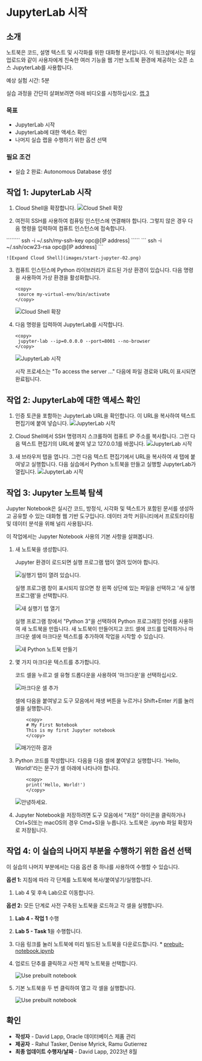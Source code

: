 # JupyterLab 시작

## 소개

노트북은 코드, 설명 텍스트 및 시각화를 위한 대화형 문서입니다. 이 워크샵에서는 파일 업로드와 같이 사용자에게 친숙한 여러 기능을 웹 기반 노트북 환경에 제공하는 오픈 소스 JupyterLab를 사용합니다.

예상 실험 시간: 5분

실습 과정을 간단히 살펴보려면 아래 비디오를 시청하십시오. [랩 3](videohub:1_p5fff23s)

### 목표

*   JupyterLab 시작
*   JupyterLab에 대한 액세스 확인
*   나머지 실습 랩을 수행하기 위한 옵션 선택

### 필요 조건

*   실습 2 완료: Autonomous Database 생성

## 작업 1: JupyterLab 시작

1.  Cloud Shell을 확장합니다. ![Cloud Shell 확장](images/start-jupyter-01.png)
    
2.  여전히 SSH를 사용하여 컴퓨팅 인스턴스에 연결해야 합니다. 그렇지 않은 경우 다음 명령을 입력하여 컴퓨트 인스턴스에 접속합니다.
    

\`\`\`\`\`\`\`\` ssh -i ~/.ssh/my-ssh-key opc@\[IP address\] \`\`\`\`\` \`\`\` ssh -i ~/.ssh/ocw23-rsa opc@\[IP address\] \`\`\`

    ![Expand Cloud Shell](images/start-jupyter-02.png) 
    

3.  컴퓨트 인스턴스에 Python 라이브러리가 로드된 가상 환경이 있습니다. 다음 명령을 사용하여 가상 환경을 활성화합니다.
    
        <copy>
         source my-virtual-env/bin/activate
        </copy>
        
    
    ![Cloud Shell 확장](images/start-jupyter-03.png)
    
4.  다음 명령을 입력하여 JupyterLab를 시작합니다.
    
        <copy>
         jupyter-lab --ip=0.0.0.0 --port=8001 --no-browser
        </copy>
        
    
    ![JupyterLab 시작](images/start-jupyter-04.png)
    
    시작 프로세스는 "To access the server ..." 다음에 파일 경로와 URL이 표시되면 완료됩니다.
    

## 작업 2: JupyterLab에 대한 액세스 확인

1.  인증 토큰을 포함하는 JupyterLab URL을 확인합니다. 이 URL을 복사하여 텍스트 편집기에 붙여 넣습니다. ![JupyterLab 시작](images/start-jupyter-05.png)
    
2.  Cloud Shell에서 SSH 명령까지 스크롤하여 컴퓨트 IP 주소를 복사합니다. 그런 다음 텍스트 편집기의 URL에 붙여 넣고 127.0.0.1를 바꿉니다. ![JupyterLab 시작](images/start-jupyter-06.png)
    
3.  새 브라우저 탭을 엽니다. 그런 다음 텍스트 편집기에서 URL을 복사하여 새 탭에 붙여넣고 실행합니다. 다음 실습에서 Python 노트북을 만들고 실행할 JupyterLab가 열립니다. ![JupyterLab 시작](images/start-jupyter-07.png)
    

## 작업 3: Jupyter 노트북 탐색

Jupyter Notebook은 실시간 코드, 방정식, 시각화 및 텍스트가 포함된 문서를 생성하고 공유할 수 있는 대화형 웹 기반 도구입니다. 데이터 과학 커뮤니티에서 프로토타이핑 및 데이터 분석을 위해 널리 사용됩니다.

이 작업에서는 Jupyter Notebook 사용의 기본 사항을 살펴봅니다.

1.  새 노트북을 생성합니다.
    
    Jupyter 환경이 로드되면 실행 프로그램 탭이 열려 있어야 합니다.
    
    ![실행기 탭이 열려 있습니다.](./images/launcher1.png)
    
    실행 프로그램 창이 표시되지 않으면 창 왼쪽 상단에 있는 파일을 선택하고 '새 실행 프로그램'을 선택합니다.
    
    ![새 실행기 탭 열기](./images/launcher2.png)
    
    실행 프로그램 창에서 "Python 3"을 선택하여 Python 프로그래밍 언어를 사용하여 새 노트북을 만듭니다. 새 노트북이 만들어지고 코드 셀에 코드를 입력하거나 마크다운 셀에 마크다운 텍스트를 추가하여 작업을 시작할 수 있습니다.
    
    ![새 Python 노트북 만들기](./images/launcher3.png)
    
2.  몇 가지 마크다운 텍스트를 추가합니다.
    
    코드 셀을 누르고 셀 유형 드롭다운을 사용하여 '마크다운'을 선택하십시오.
    
    ![마크다운 셀 추가](./images/notebook1.png)
    
    셀에 다음을 붙여넣고 도구 모음에서 재생 버튼을 누르거나 Shift+Enter 키를 눌러 셀을 실행합니다.
    
        	<copy>
        	# My First Notebook
        	This is my first Jupyter notebook
        	</copy>
        
    
    ![매가인하 결과](./images/notebook2.png)
    
3.  Python 코드를 작성합니다. 다음을 다음 셀에 붙여넣고 실행합니다. 'Hello, World!'라는 문구가 셀 아래에 나타나야 합니다.
    
        	<copy>
        	print('Hello, World!')
        	</copy>
        
        
    
    ![안녕하세요.](./images/notebook3.png)
    
4.  Jupyter Notebook을 저장하려면 도구 모음에서 "저장" 아이콘을 클릭하거나 Ctrl+S(또는 macOS의 경우 Cmd+S)을 누릅니다. 노트북은 .ipynb 파일 확장자로 저장됩니다.
    

## 작업 4: 이 실습의 나머지 부분을 수행하기 위한 옵션 선택

이 실습의 나머지 부분에서는 다음 옵션 중 하나를 사용하여 수행할 수 있습니다.

**옵션 1:** 지침에 따라 각 단계를 노트북에 복사/붙여넣기/실행합니다.

1.  Lab 4 및 후속 Lab으로 이동합니다.

**옵션 2:** 모든 단계로 사전 구축된 노트북을 로드하고 각 셀을 실행합니다.

1.  **Lab 4 - 작업 1** 수행
    
2.  **Lab 5 - Task 1**을 수행합니다.
    
3.  다음 링크를 눌러 노트북에 미리 빌드된 노트북을 다운로드합니다. \* [prebuit-notebook.ipynb](./files/prebuilt-notebook.ipynb)
    
4.  업로드 단추를 클릭하고 사전 제작 노트북을 선택합니다.
    

     ![Use prebuilt notebook](./images/prebuilt-nb-01.png)
    

5.  기본 노트북을 두 번 클릭하여 열고 각 셀을 실행합니다.

     ![Use prebuilt notebook](./images/prebuilt-nb-02.png)
    

## 확인

*   **작성자** - David Lapp, Oracle 데이터베이스 제품 관리
*   **제공자** - Rahul Tasker, Denise Myrick, Ramu Gutierrez
*   **최종 업데이트 수행자/날짜** - David Lapp, 2023년 8월